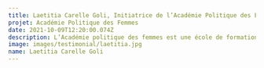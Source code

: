 ```yaml
---
title: Laetitia Carelle Goli, Initiatrice de l’Académie Politique des Femmes, Côte d’Ivoire
projet: Académie Politique des Femmes
date: 2021-10-09T12:20:00.074Z
description: L’Académie politique des femmes est une école de formation politique des femmes de la société civile et politique. Pendant 3 mois, elles sont formées à la science politique, à la citoyenneté. Avec l'académie politique des femmes, elles deviennent des actrices de changement au sein de leur communauté.L’académie implique les prochaines éditions des adolescentes avec le projet des vacances politiques. A terme, le but est de commencer plus tôt l’éveil politique des femmes.
image: images/testimonial/laetitia.jpg
name: Laetitia Carelle Goli
---
```


